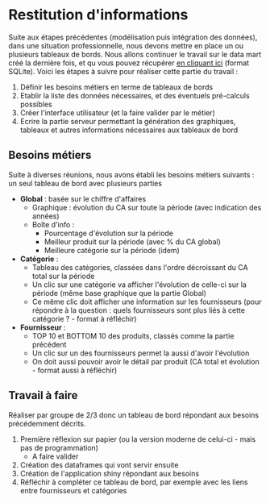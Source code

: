 # Restitution d'informations

Suite aux étapes précédentes (modélisation puis intégration des données), dans une situation professionnelle, nous devons mettre en place un ou plusieurs tableaux de bords. Nous allons continuer le travail sur le data mart créé la dernière fois, et qu vous pouvez récupérer [en cliquant ici](datamart.sqlite) (format SQLite). Voici les étapes à suivre pour réaliser cette partie du travail :

1. Définir les besoins métiers en terme de tableaux de bords
1. Etablir la liste des données nécessaires, et des éventuels pré-calculs possibles
1. Créer l'interface utilisateur (et la faire valider par le métier)
1. Ecrire la partie serveur permettant la génération des graphiques, tableaux et autres informations nécessaires aux tableaux de bord

## Besoins métiers

Suite à diverses réunions, nous avons établi les besoins métiers suivants : un seul tableau de bord avec plusieurs parties

- **Global** : basée sur le chiffre d'affaires 
  - Graphique : évolution du CA sur toute la période (avec indication des années)
  - Boîte d'info :
    - Pourcentage d'évolution sur la période
    - Meilleur produit sur la période (avec % du CA global)
    - Meilleure catégorie sur la période (idem)
- **Catégorie** : 
  - Tableau des catégories, classées dans l'ordre décroissant du CA total sur la période
  - Un clic sur une catégorie va afficher l'évolution de celle-ci sur la période (même base graphique que la partie Global)
  - Ce même clic doit afficher une information sur les fournisseurs (pour répondre à la question : quels fournisseurs sont plus liés à cette catégorie ? - format à réfléchir)
- **Fournisseur** :
  - TOP 10 et BOTTOM 10 des produits, classés comme la partie précédent
  - Un clic sur un des fournisseurs permet la aussi d'avoir l'évolution
  - On doit aussi pouvoir avoir le détail par produit (CA total et évolution - format aussi à réfléchir)

## Travail à faire

Réaliser par groupe de 2/3 donc un tableau de bord répondant aux besoins précédemment décrits.

1. Première réflexion sur papier (ou la version moderne de celui-ci - mais pas de programmation)
    - A faire valider
1. Création des dataframes qui vont servir ensuite
1. Création de l'application shiny répondant aux besoins
1. Réfléchir à compléter ce tableau de bord, par exemple avec les liens entre fournisseurs et catégories

